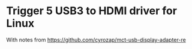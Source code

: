 # Trigger 5 USB3 to HDMI driver for Linux

With notes from https://github.com/cyrozap/mct-usb-display-adapter-re
